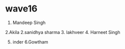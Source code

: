 # wave16
1. Mandeep Singh

2.Akila
2.sanidhya sharma
3. lakhveer
4. Harneet Singh

5. inder
6.Gowtham
